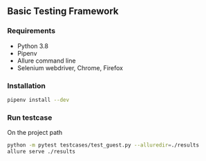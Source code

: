 ## Basic Testing Framework

### Requirements
* Python 3.8
* Pipenv
* Allure command line
* Selenium webdriver, Chrome, Firefox

### Installation
```sh
pipenv install --dev
```

### Run testcase
On the project path
```sh
python -m pytest testcases/test_guest.py --alluredir=./results
allure serve ./results
```

